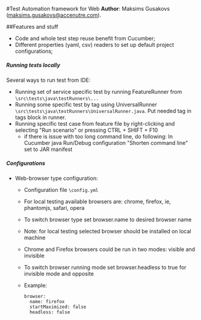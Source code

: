 #Test Automation framework for Web
**Author**: Maksims Gusakovs (maksims.gusakovs@accenutre.com).

##Features and stuff
* Code and whole test step reuse benefit from Cucumber;
* Different properties (yaml, csv) readers to set up default project configurations;

##### Running tests locally
Several ways to run test from IDE:
* Running set of service specific test by running FeatureRunner from `\src\tests\java\testRunners\...`
* Running some specific test by tag using UniversalRunner `\src\tests\java\testRunners\UniversalRunner.java`. Put needed tag in tags block in runner.
* Running specific test case from feature file by right-clicking and selecting "Run scenario" or pressing CTRL + SHIFT + F10
    * if there is issue with too long command line, do following:
        In Cucumber java Run/Debug configuration "Shorten command line" set to JAR manifest

##### Configurations
* Web-browser type configuration:
    * Configuration file `\config.yml`
    * For local testing available browsers are: chrome, firefox, ie, phantomjs, safari, opera
    * To switch browser type set browser.name to desired browser name
    * Note: for local testing selected browser should be installed on local machine
    * Chrome and Firefox browsers could be run in two modes: visible and invisible
    * To switch browser running mode set browser.headless to true for invisible mode and opposite
    * Example:

          browser:
            name: firefox
            startMaximized: false
            headless: false
